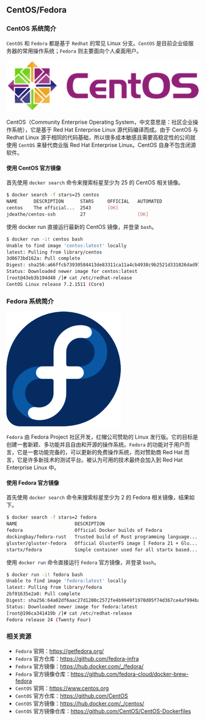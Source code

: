 ## CentOS/Fedora

### CentOS 系统简介

`CentOS` 和 `Fedora` 都是基于 `Redhat` 的常见 Linux 分支。`CentOS` 是目前企业级服务器的常用操作系统；`Fedora` 则主要面向个人桌面用户。

![CentOS 操作系统](_images/centos-logo.png)

CentOS（Community Enterprise Operating System，中文意思是：社区企业操作系统），它是基于 Red Hat Enterprise Linux 源代码编译而成。由于 CentOS 与 Redhat Linux 源于相同的代码基础，所以很多成本敏感且需要高稳定性的公司就使用 `CentOS` 来替代商业版 Red Hat Enterprise Linux。CentOS 自身不包含闭源软件。

#### 使用 CentOS 官方镜像

首先使用 `docker search` 命令来搜索标星至少为 25 的 CentOS 相关镜像。

```bash
$ docker search -f stars=25 centos
NAME      DESCRIPTION      STARS     OFFICIAL   AUTOMATED
centos    The official...  2543      [OK]
jdeathe/centos-ssh         27                   [OK]
```

使用 docker run 直接运行最新的 CentOS 镜像，并登录 `bash`。

```bash
$ docker run -it centos bash
Unable to find image 'centos:latest' locally
latest: Pulling from library/centos
3d8673bd162a: Pull complete
Digest: sha256:a66ffcb73930584413de83311ca11a4cb4938c9b2521d331026dad970c19adf4
Status: Downloaded newer image for centos:latest
[root@43eb3b194d48 /]# cat /etc/redhat-release
CentOS Linux release 7.2.1511 (Core)
```

### Fedora 系统简介

![Fedora 操作系统](_images/fedora-logo.png)

`Fedora` 由 Fedora Project 社区开发，红帽公司赞助的 Linux 发行版。它的目标是创建一套新颖、多功能并且自由和开源的操作系统。`Fedora` 的功能对于用户而言，它是一套功能完备的，可以更新的免费操作系统，而对赞助商 Red Hat 而言，它是许多新技术的测试平台。被认为可用的技术最终会加入到 Red Hat Enterprise Linux 中。

#### 使用 Fedora 官方镜像

首先使用 `docker search` 命令来搜索标星至少为 2 的 Fedora 相关镜像，结果如下。

```bash
$ docker search -f stars=2 fedora
NAME                     DESCRIPTION                                     STARS     OFFICIAL   AUTOMATED
fedora                   Official Docker builds of Fedora                433       [OK]
dockingbay/fedora-rust   Trusted build of Rust programming language...   3                    [OK]
gluster/gluster-fedora   Official GlusterFS image [ Fedora 21 + Glu...   3                    [OK]
startx/fedora            Simple container used for all startx based...   2                    [OK]
```

使用 `docker run` 命令直接运行 `Fedora` 官方镜像，并登录 `bash`。

```bash
$ docker run -it fedora bash
Unable to find image 'fedora:latest' locally
latest: Pulling from library/fedora
2bf01635e2a0: Pull complete
Digest: sha256:64a02df6aac27d1200c2572fe4b9949f1970d05f74d367ce4af994ba5dc3669e
Status: Downloaded newer image for fedora:latest
[root@196ca341419b /]# cat /etc/redhat-release
Fedora release 24 (Twenty Four)
```

### 相关资源

* `Fedora` 官网：https://getfedora.org/
* `Fedora` 官方仓库：https://github.com/fedora-infra
* `Fedora` 官方镜像：https://hub.docker.com/_/fedora/
* `Fedora` 官方镜像仓库：https://github.com/fedora-cloud/docker-brew-fedora
* `CentOS` 官网：https://www.centos.org
* `CentOS` 官方仓库：https://github.com/CentOS
* `CentOS` 官方镜像：https://hub.docker.com/_/centos/
* `CentOS` 官方镜像仓库：https://github.com/CentOS/CentOS-Dockerfiles
